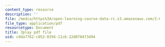 ```yaml
---
content_type: resource
description: ''
file: /media/https%3A/open-learning-course-data-rc.s3.amazonaws.com/2-003sc-engineering-dynamics-fall-2011/cdda7762c052035611cb22d078473494_iMz0LiqjFmE.pdf
file_type: application/pdf
resourcetype: Document
title: 3play pdf file
uid: cdda7762-c052-0356-11cb-22d078473494
---
```

